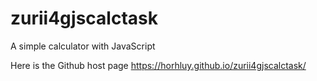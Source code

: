 # zurii4gjscalctask
A simple calculator with JavaScript 

Here is the Github host page https://horhluy.github.io/zurii4gjscalctask/
